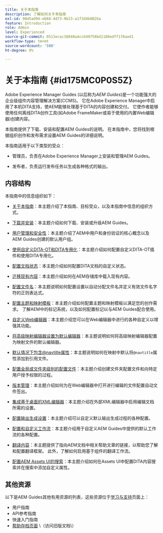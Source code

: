 ```yaml
---
title: 关于本指南
description: 了解如何关于本指南
exl-id: 90d5ad94-eb68-4d73-9b23-a1f3d4b802ba
feature: Introduction
role: Admin
level: Experienced
source-git-commit: 0513ecac38840a4cc649758bd1180edff1f8aed1
workflow-type: tm+mt
source-wordcount: '580'
ht-degree: 0%

---
```


# 关于本指南 {#id175MC0P0S5Z}

Adobe Experience Manager Guides \(以后称为&#x200B;*AEM Guides*\)是一个功能强大的企业级组件内容管理解决方案\(CCMS\)。 它在Adobe Experience Manager中启用了本机DITA支持，使AEM能够处理基于DITA的内容创建和交付。 它使作者能够使用任何离线DITA创作工具(如Adobe FrameMaker或易于使用的内置Web编辑器)创建内容。

本指南提供了下载、安装和配置AEM Guides的说明。 在本指南中，您将找到根据组织创作和发布需求设置AEM Guides的详细说明。

本指南适用于以下类型的受众：

- 管理员，负责在Adobe Experience Manager上安装和管理AEM Guides。

- 发布者，负责运行发布任务以生成各种格式的输出。


## 内容结构

本指南中的信息组织如下：

- [关于本指南](#id175MC0P0S5Z)：本主题介绍了本指南、目标受众，以及本指南中信息的组织方式。

- [下载并安装](download-install.md#)：本主题介绍如何下载、安装或升级AEM Guides。

- [用户管理和安全性](user-admin-sec.md#)：本主题介绍了AEM中用户和身份验证的核心概念以及AEM Guides创建的默认用户组。

- [使用自定义DITA-OT和DITA专用化](dita-ot-specialization.md#)：本主题介绍如何配置自定义DITA-OT插件和使用DITA专用化。

- [配置文档状态](customize-doc-state.md#)：本主题介绍如何配置DITA文档的自定义状态。

- [迁移现有内容](migrate-content.md#)：本主题介绍如何在AEM存储库中载入现有内容。

- [配置文件名](conf-file-names.md#)：本主题说明如何配置设置以自动分配文件名并定义有效文件名字符的正则表达式。

- [配置主题和映射模板](conf-template-tags.md#)：本主题介绍如何配置主题和映射模板以满足您的创作需求。 了解AEM中的标记系统，以及如何配置标记以与AEM Guides配合使用。

- [自定义Web编辑器](conf-web-editor.md#)：本主题介绍您可以在Web编辑器中进行的各种自定义以增强其功能。

- [将高级映射编辑器设置为默认编辑器](conf-map-editor.md#id194GHE0I0CW)：本主题说明如何将高级映射编辑器配置为映射文件的默认编辑器。

- [默认情况下包含@navtitle属性](auto-add-navtitle.md#)：本主题说明如何在映射中默认将`@navtitle`属性添加到引用文件。

- [配置全局或文件夹级别的配置文件](conf-folder-level.md#)：本主题介绍创建文件夹配置文件和向特定用户授予权限的过程。

- [版本管理](version-management.md#)：本主题介绍如何为在Web编辑器中打开进行编辑的文件配置自动文件签出。

- [集成基于桌面的XML编辑器](integrate-desktop-editors.md#)：本主题介绍在外部XML编辑器中启用编辑文档所需的设置。

- [配置输出生成设置](conf-output-generation.md#)：本主题介绍可以自定义默认输出生成过程的各种配置。

- [配置和自定义工作流](customize-workflows.md#)：本主题介绍用于自定义AEM Guides中提供的默认工作流的各种配置。

- [翻译内容](translation.md#)：本主题提供了指向AEM文档中相关帮助文章的链接，以帮助您了解和配置翻译框架。 此外，了解如何启用基于组件的翻译工作流。

- [配置AEM Assets UI的搜索](conf-dita-search.md#)：本主题介绍如何在Assets UI中配置DITA内容搜索并在搜索中添加自定义属性。


## 其他资源

以下是AEM Guides其他有用资源的列表，这些资源位于[学习与支持](https://helpx.adobe.com/cn/support/xml-documentation-for-experience-manager.html)页面上：

- 用户指南
- API参考指南
- 快速入门指南
- [帮助存档页面](https://helpx.adobe.com/cn/xml-documentation-for-experience-manager/archive.html) \（访问旧版文档\）
